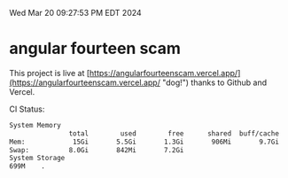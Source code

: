 Wed Mar 20 09:27:53 PM EDT 2024

# angular fourteen scam


This project is live at [https://angularfourteenscam.vercel.app/](https://angularfourteenscam.vercel.app/ "dog!") thanks to Github and Vercel.

CI Status: 

```bash
System Memory
               total        used        free      shared  buff/cache   available
Mem:            15Gi       5.5Gi       1.3Gi       906Mi       9.7Gi       9.7Gi
Swap:          8.0Gi       842Mi       7.2Gi
System Storage
699M	.
```
```bash
